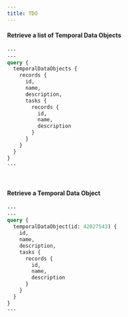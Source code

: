 ```yaml
---
title: TDO
---
```


#### Retrieve a list of Temporal Data Objects

```graphql
---
---
query {
  temporalDataObjects {
    records {
      id,
      name,
      description,
      tasks {
        records {
          id,
          name,
          description
        }
      }
    }
  }
}
---
```

&nbsp;
&nbsp;

#### Retrieve a Temporal Data Object

```graphql
---
---
query {
  temporalDataObject(id: 42027543) {
    id,
    name,
    description,
    tasks {
      records {
        id,
        name,
        description
      }
    }
  }
}
---
```
